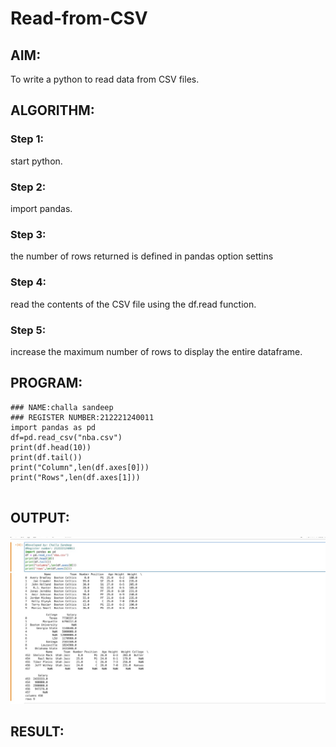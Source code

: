 # Read-from-CSV

## AIM:
To write a python to read data from CSV files.

## ALGORITHM:
### Step 1:
start python.


### Step 2:
import pandas.
### Step 3:
the number of rows returned is defined in pandas option settins
### Step 4:
read the contents of the CSV file using the df.read function.


### Step 5:
increase the maximum number of rows to display the entire dataframe.

## PROGRAM:
~~~
### NAME:challa sandeep
### REGISTER NUMBER:212221240011
import pandas as pd
df=pd.read_csv("nba.csv")
print(df.head(10))
print(df.tail())
print("Column",len(df.axes[0]))
print("Rows",len(df.axes[1]))


~~~


## OUTPUT:
![](cs.png)

## RESULT:

